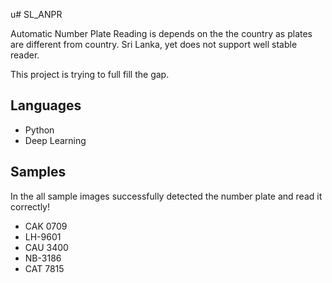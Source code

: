 u# SL_ANPR

Automatic Number Plate Reading is depends on the the country as plates are different from country. 
Sri Lanka, yet does not support well stable reader. 

This project is trying to full fill the gap.

## Languages
- Python
- Deep Learning

## Samples

In the all sample images successfully detected the number plate and read it correctly!
- CAK 0709
- LH-9601
- CAU 3400
- NB-3186
- CAT 7815
